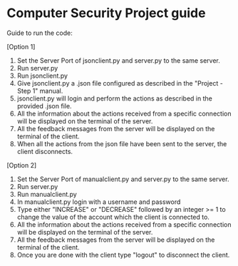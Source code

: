 # Computer Security Project guide

Guide to run the code:

[Option 1]

1. Set the Server Port of jsonclient.py and server.py to the same server.
2. Run server.py
3. Run jsonclient.py
4. Give jsonclient.py a .json file configured as described in the "Project - Step 1" manual.
5. jsonclient.py will login and perform the actions as described in the provided .json file.
6. All the information about the actions received from a specific connection will be displayed on the terminal of the server.
7. All the feedback messages from the server will be displayed on the terminal of the client.
8. When all the actions from the json file have been sent to the server, the client disconnects.

[Option 2]

1. Set the Server Port of manualclient.py and server.py to the same server.
2. Run server.py
3. Run manualclient.py
4. In manualclient.py login with a username and password
5. Type either "INCREASE" or "DECREASE" followed by an integer >= 1 to change the value of the account which the client is connected to.
6. All the information about the actions received from a specific connection will be displayed on the terminal of the server.
7. All the feedback messages from the server will be displayed on the terminal of the client.
8. Once you are done with the client type "logout" to disconnect the client.
